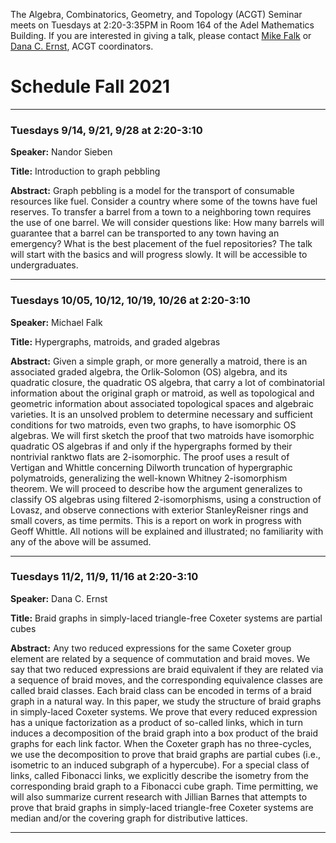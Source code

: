 The Algebra, Combinatorics, Geometry, and Topology (ACGT) Seminar meets on Tuesdays at 2:20-3:35PM in Room 164 of the Adel Mathematics Building. If you are interested in giving a talk, please contact [Mike Falk](mailto:Michael.Falk@nau.edu) or [Dana C. Ernst](http://danaernst.com), ACGT coordinators.

# Schedule Fall 2021 #

<hr>

### Tuesdays 9/14, 9/21, 9/28 at 2:20-3:10

**Speaker:** Nandor Sieben

**Title:** Introduction to graph pebbling

**Abstract:** Graph pebbling is a model for the transport of consumable resources like fuel. Consider a country where some of the towns have fuel reserves. To transfer a barrel from a town to a neighboring town requires the use of one barrel. We will consider questions like: How many barrels will guarantee that a barrel can be transported to any town having an emergency? What is the best placement of the fuel repositories? The talk will start with the basics and will progress slowly. It will be accessible to undergraduates.

<hr>

<!-- ### Tuesday 9/21 at 2:20-3:10

**Speaker:** Nandor Sieben

**Title:** Introduction to graph pebbling (continued)

**Abstract:** We barely made any progress. It's not too late to join.

<hr>

### Tuesday 9/28 at 2:20-3:10

**Speaker:** Nandor Sieben

**Title:** Introduction to graph pebbling (continued)

<hr> -->

### Tuesdays 10/05, 10/12, 10/19, 10/26 at 2:20-3:10

**Speaker:** Michael Falk

**Title:** Hypergraphs, matroids, and graded algebras

**Abstract:** Given a simple graph, or more generally a matroid, there is an
associated graded algebra, the Orlik-Solomon (OS) algebra, and its quadratic
closure, the quadratic OS algebra, that carry a lot of combinatorial information about the original graph or matroid, as well as topological and geometric
information about associated topological spaces and algebraic varieties. It is
an unsolved problem to determine necessary and sufficient conditions for two
matroids, even two graphs, to have isomorphic OS algebras.
We will first sketch the proof that two matroids have isomorphic quadratic
OS algebras if and only if the hypergraphs formed by their nontrivial ranktwo flats are 2-isomorphic. The proof uses a result of Vertigan and Whittle
concerning Dilworth truncation of hypergraphic polymatroids, generalizing the
well-known Whitney 2-isomorphism theorem. We will proceed to describe how
the argument generalizes to classify OS algebras using filtered 2-isomorphisms,
using a construction of Lovasz, and observe connections with exterior StanleyReisner rings and small covers, as time permits. This is a report on work in
progress with Geoff Whittle. All notions will be explained and illustrated; no
familiarity with any of the above will be assumed.

<hr>

<!-- ### Tuesday 10/12 at 2:20-3:10

**Speaker:** Michael Falk

**Title:** Hypergraphs, matroids, and graded algebras (continued)

**Abstract:** Given a simple graph, or more generally a matroid, there is an
associated graded algebra, the Orlik-Solomon (OS) algebra, and its quadratic
closure, the quadratic OS algebra, that carry a lot of combinatorial information about the original graph or matroid, as well as topological and geometric
information about associated topological spaces and algebraic varieties. It is
an unsolved problem to determine necessary and sufficient conditions for two
matroids, even two graphs, to have isomorphic OS algebras.
We will first sketch the proof that two matroids have isomorphic quadratic
OS algebras if and only if the hypergraphs formed by their nontrivial ranktwo flats are 2-isomorphic. The proof uses a result of Vertigan and Whittle
concerning Dilworth truncation of hypergraphic polymatroids, generalizing the
well-known Whitney 2-isomorphism theorem. We will proceed to describe how
the argument generalizes to classify OS algebras using filtered 2-isomorphisms,
using a construction of Lovasz, and observe connections with exterior StanleyReisner rings and small covers, as time permits. This is a report on work in
progress with Geoff Whittle. All notions will be explained and illustrated; no
familiarity with any of the above will be assumed.

<hr>

### Tuesday 10/19 at 2:20-3:10

**Speaker:** Michael Falk

**Title:** Hypergraphs, matroids, and graded algebras (continued)

**Abstract:** Given a simple graph, or more generally a matroid, there is an
associated graded algebra, the Orlik-Solomon (OS) algebra, and its quadratic
closure, the quadratic OS algebra, that carry a lot of combinatorial information about the original graph or matroid, as well as topological and geometric
information about associated topological spaces and algebraic varieties. It is
an unsolved problem to determine necessary and sufficient conditions for two
matroids, even two graphs, to have isomorphic OS algebras.
We will first sketch the proof that two matroids have isomorphic quadratic
OS algebras if and only if the hypergraphs formed by their nontrivial ranktwo flats are 2-isomorphic. The proof uses a result of Vertigan and Whittle
concerning Dilworth truncation of hypergraphic polymatroids, generalizing the
well-known Whitney 2-isomorphism theorem. We will proceed to describe how
the argument generalizes to classify OS algebras using filtered 2-isomorphisms,
using a construction of Lovasz, and observe connections with exterior StanleyReisner rings and small covers, as time permits. This is a report on work in
progress with Geoff Whittle. All notions will be explained and illustrated; no
familiarity with any of the above will be assumed.

<hr> -->

### Tuesdays 11/2, 11/9, 11/16 at 2:20-3:10

**Speaker:** Dana C. Ernst

**Title:** Braid graphs in simply-laced triangle-free Coxeter systems are partial cubes

**Abstract:** Any two reduced expressions for the same Coxeter group element are related by a sequence of commutation and braid moves. We say that two reduced expressions are braid equivalent if they are related via a sequence of braid moves, and the corresponding equivalence classes are called braid classes. Each braid class can be encoded in terms of a braid graph in a natural way. In this paper, we study the structure of braid graphs in simply-laced Coxeter systems. We prove that every reduced expression has a unique factorization as a product of so-called links, which in turn induces a decomposition of the braid graph into a box product of the braid graphs for each link factor. When the Coxeter graph has no three-cycles, we use the decomposition to prove that braid graphs are partial cubes (i.e., isometric to an induced subgraph of a hypercube). For a special class of links, called Fibonacci links, we explicitly describe the isometry from the corresponding braid graph to a Fibonacci cube graph. Time permitting, we will also summarize current research with Jillian Barnes that attempts to prove that braid graphs in simply-laced triangle-free Coxeter systems are median and/or the covering graph for distributive lattices.

<hr>
